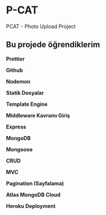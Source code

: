 
# P-CAT


PCAT - Photo Upload Project

## Bu projede öğrendiklerim

**Prettier**

**Github**

**Nodemon**

**Statik Dosyalar**

**Template Engine**

**Middleware Kavramı Giriş**

**Express**

**MongoDB**

**Mongoose**

**CRUD**

**MVC**

**Pagination (Sayfalama)**

**Atlas MongoDB Cloud**

**Heroku Deployment**

  
